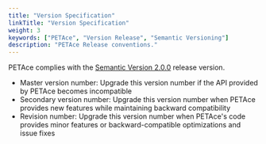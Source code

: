 ```yaml
---
title: "Version Specification"
linkTitle: "Version Specification"
weight: 3
keywords: ["PETAce", "Version Release", "Semantic Versioning"]
description: "PETAce Release conventions."
---
```


PETAce complies with the [Semantic Version 2.0.0](https://semver.org) release version.

- Master version number: Upgrade this version number if the API provided by PETAce becomes incompatible
- Secondary version number: Upgrade this version number when PETAce provides new features while maintaining backward compatibility
- Revision number: Upgrade this version number when PETAce's code provides minor features or backward-compatible optimizations and issue fixes

